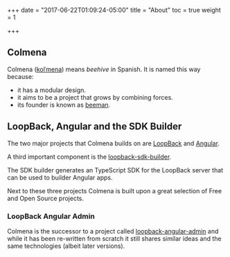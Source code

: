 +++
date = "2017-06-22T01:09:24-05:00"
title = "About"
toc = true
weight = 1

+++

## Colmena

Colmena ([kolˈmena](https://www.howtopronounce.com/spanish/colmena/)) means *beehive* in Spanish. It is named this way because:

- it has a modular design.
- it aims to be a project that grows by combining forces. 
- its founder is known as [beeman](https://github.com/beeman).

## LoopBack, Angular and the SDK Builder

The two major projects that Colmena builds on are [LoopBack](https://loopback.io) and [Angular](https://angular.io).

A third important component is the [loopback-sdk-builder](https://github.com/mean-expert-official/loopback-sdk-builder).

The SDK builder generates an TypeScript SDK for the LoopBack server that can be used to builder Angular apps.

Next to these three projects Colmena is built upon a great selection of Free and Open Source projects.

### LoopBack Angular Admin

Colmena is the successor to a project called [loopback-angular-admin](https://github.com/colmena/colmena/tree/loopback-angular-admin#screenshots)
and while it has been re-written from scratch it still shares similar ideas and the same technologies (albeit later versions). 
